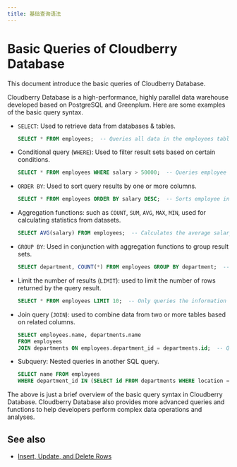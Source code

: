 ```yaml
---
title: 基础查询语法
---
```


# Basic Queries of Cloudberry Database

This document introduce the basic queries of Cloudberry Database.

Cloudberry Database is a high-performance, highly parallel data warehouse developed based on PostgreSQL and Greenplum. Here are some examples of the basic query syntax.

- `SELECT`: Used to retrieve data from databases & tables.

    ```sql
    SELECT * FROM employees;  -- Queries all data in the employees table.
    ```

- Conditional query (`WHERE`): Used to filter result sets based on certain conditions.

    ```sql
    SELECT * FROM employees WHERE salary > 50000;  -- Queries employee information with salary exceeding 50,000.
    ```

- `ORDER BY`: Used to sort query results by one or more columns.

    ```sql
    SELECT * FROM employees ORDER BY salary DESC;  -- Sorts employee information in descending order by salary.
    ```

- Aggregation functions: such as `COUNT`, `SUM`, `AVG`, `MAX`, `MIN`, used for calculating statistics from datasets.

    ```sql
    SELECT AVG(salary) FROM employees;  -- Calculates the average salary of employees.
    ```

- `GROUP BY`: Used in conjunction with aggregation functions to group result sets.

    ```sql
    SELECT department, COUNT(*) FROM employees GROUP BY department;  -- Counts the number of employees by department.
    ```

- Limit the number of results (`LIMIT`): used to limit the number of rows returned by the query result.

    ```sql
    SELECT * FROM employees LIMIT 10;  -- Only queries the information of the first 10 employees.
    ```

- Join query (`JOIN`): used to combine data from two or more tables based on related columns.

    ```sql
    SELECT employees.name, departments.name 
    FROM employees 
    JOIN departments ON employees.department_id = departments.id;  -- Queries employees and their corresponding department names.
    ```

- Subquery: Nested queries in another SQL query.

    ```sql
    SELECT name FROM employees 
    WHERE department_id IN (SELECT id FROM departments WHERE location = 'New York');  -- Queries all employees working in New York.
    ```

The above is just a brief overview of the basic query syntax in Cloudberry Database. Cloudberry Database also provides more advanced queries and functions to help developers perform complex data operations and analyses.

## See also

- [Insert, Update, and Delete Rows](/docs/insert-update-delete-rows.md)
